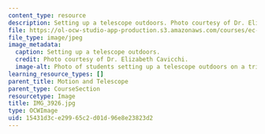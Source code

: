 ```yaml
---
content_type: resource
description: Setting up a telescope outdoors. Photo courtesy of Dr. Elizabeth Cavicchi.
file: https://ol-ocw-studio-app-production.s3.amazonaws.com/courses/ec-050-recreate-experiments-from-history-inform-the-future-from-the-past-galileo-january-iap-2010/15431d3ce29965c2d01d96e8e23823d2_IMG_3926.jpg
file_type: image/jpeg
image_metadata:
  caption: Setting up a telescope outdoors.
  credit: Photo courtesy of Dr. Elizabeth Cavicchi.
  image-alt: Photo of students setting up a telescope outdoors on a tripod.
learning_resource_types: []
parent_title: Motion and Telescope
parent_type: CourseSection
resourcetype: Image
title: IMG_3926.jpg
type: OCWImage
uid: 15431d3c-e299-65c2-d01d-96e8e23823d2
---
```

